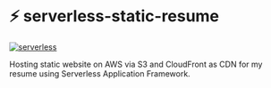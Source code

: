 # ⚡ serverless-static-resume

[![serverless](http://public.serverless.com/badges/v3.svg)](http://www.serverless.com)

Hosting static website on AWS via S3 and CloudFront as CDN for my resume using Serverless Application Framework.
